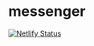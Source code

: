 # messenger
[![Netlify Status](https://api.netlify.com/api/v1/badges/1783ff88-e0af-48e1-848b-598bb10a72d4/deploy-status)](https://app.netlify.com/sites/polite-tartufo-b7ae8b/deploys)

